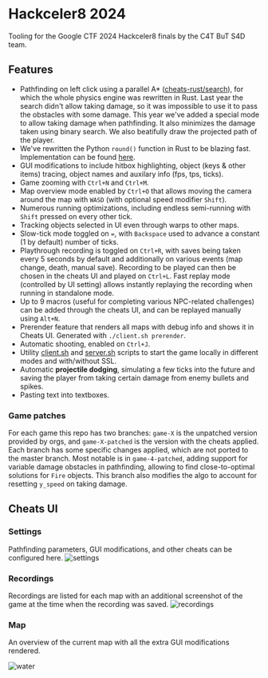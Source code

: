 # Hackceler8 2024

Tooling for the Google CTF 2024 Hackceler8 finals by the C4T BuT S4D team.

## Features

- Pathfinding on left click using a parallel A\* ([cheats-rust/search](cheats-rust/search)), for which the whole physics engine was rewritten in Rust. Last year the search didn't allow taking damage, so it was impossible to use it to pass the obstacles with some damage. This year we've added a special mode to allow taking damage when pathfinding. It also minimizes the damage taken using binary search. We also beatifully draw the projected path of the player.
- We've rewritten the Python `round()` function in Rust to be blazing fast. Implementation can be found [here](cheats-rust/rround/src/lib.rs).
- GUI modifications to include hitbox highlighting, object (keys & other items) tracing, object names and auxilary info (fps, tps, ticks).
- Game zooming with `Ctrl+N` and `Ctrl+M`.
- Map overview mode enabled by `Ctrl+O` that allows moving the camera around the map with `WASD` (with optional speed modifier `Shift`).
- Numerous running optimizations, including endless semi-running with `Shift` pressed on every other tick.
- Tracking objects selected in UI even through warps to other maps.
- Slow-tick mode toggled on `=`, with `Backspace` used to advance a constant (1 by default) number of ticks.
- Playthrough recording is toggled on `Ctrl+R`, with saves being taken every 5 seconds by default and additionally on various events (map change, death, manual save). Recording to be played can then be chosen in the cheats UI and played on `Ctrl+L`. Fast replay mode (controlled by UI setting) allows instantly replaying the recording when running in standalone mode.
- Up to 9 macros (useful for completing various NPC-related challenges) can be added through the cheats UI, and can be replayed manually using `Alt+N`.
- Prerender feature that renders all maps with debug info and shows it in Cheats UI. Generated with `./client.sh prerender`.
- Automatic shooting, enabled on `Ctrl+J`.
- Utility [client.sh](./client.sh) and [server.sh](./server.sh) scripts to start the game locally in different modes and with/without SSL.
- Automatic **projectile dodging**, simulating a few ticks into the future and saving the player from taking certain damage from enemy bullets and spikes.
- Pasting text into textboxes.

### Game patches

For each game this repo has two branches: `game-X` is the unpatched version provided by orgs, and `game-X-patched` is the version with the cheats applied. Each branch has some specific changes applied, which are not ported to the master branch. Most notable is in `game-4-patched`, adding support for variable damage obstacles in pathfinding, allowing to find close-to-optimal solutions for `Fire` objects. This branch also modifies the algo to account for resetting `y_speed` on taking damage.

## Cheats UI

### Settings

Pathfinding parameters, GUI modifications, and other cheats can be configured here.
![settings](screenshots/settings.jpg)

### Recordings

Recordings are listed for each map with an additional screenshot of the game at the time when the recording was saved.
![recordings](screenshots/recordings.jpg)

### Map

An overview of the current map with all the extra GUI modifications rendered.

![water](screenshots/water.png)
